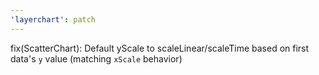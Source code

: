 ```yaml
---
'layerchart': patch
---
```


fix(ScatterChart): Default yScale to scaleLinear/scaleTime based on first data's `y` value (matching `xScale` behavior)

